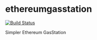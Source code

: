 # ethereumgasstation

[![Build Status](https://travis-ci.org/EthereumGasStation/ethereumgasstation.svg?branch=master)](https://travis-ci.org/EthereumGasStation/ethereumgasstation)

Simpler Ethereum GasStation

